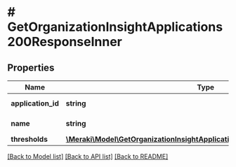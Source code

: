 # # GetOrganizationInsightApplications200ResponseInner

## Properties

Name | Type | Description | Notes
------------ | ------------- | ------------- | -------------
**application_id** | **string** | Application identifier | [optional]
**name** | **string** | Application name | [optional]
**thresholds** | [**\Meraki\Model\GetOrganizationInsightApplications200ResponseInnerThresholds**](GetOrganizationInsightApplications200ResponseInnerThresholds.md) |  | [optional]

[[Back to Model list]](../../README.md#models) [[Back to API list]](../../README.md#endpoints) [[Back to README]](../../README.md)
